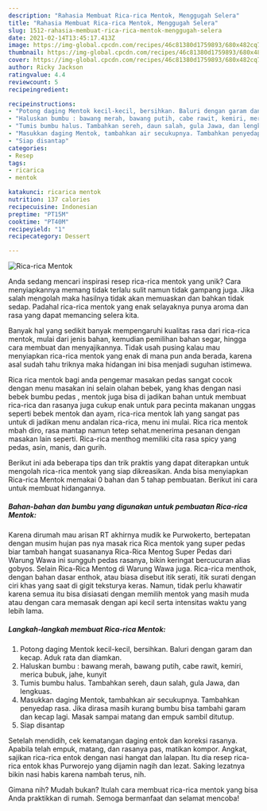 ```yaml
---
description: "Rahasia Membuat Rica-rica Mentok, Menggugah Selera"
title: "Rahasia Membuat Rica-rica Mentok, Menggugah Selera"
slug: 1512-rahasia-membuat-rica-rica-mentok-menggugah-selera
date: 2021-02-14T13:45:17.413Z
image: https://img-global.cpcdn.com/recipes/46c81380d1759893/680x482cq70/rica-rica-mentok-foto-resep-utama.jpg
thumbnail: https://img-global.cpcdn.com/recipes/46c81380d1759893/680x482cq70/rica-rica-mentok-foto-resep-utama.jpg
cover: https://img-global.cpcdn.com/recipes/46c81380d1759893/680x482cq70/rica-rica-mentok-foto-resep-utama.jpg
author: Ricky Jackson
ratingvalue: 4.4
reviewcount: 5
recipeingredient:

recipeinstructions:
- "Potong daging Mentok kecil-kecil, bersihkan. Baluri dengan garam dan kecap. Aduk rata dan diamkan."
- "Haluskan bumbu : bawang merah, bawang putih, cabe rawit, kemiri, merica bubuk, jahe, kunyit"
- "Tumis bumbu halus. Tambahkan sereh, daun salah, gula Jawa, dan lengkuas."
- "Masukkan daging Mentok, tambahkan air secukupnya. Tambahkan penyedap rasa. Jika dirasa masih kurang bumbu bisa tambahi garam dan kecap lagi. Masak sampai matang dan empuk sambil ditutup."
- "Siap disantap"
categories:
- Resep
tags:
- ricarica
- mentok

katakunci: ricarica mentok 
nutrition: 137 calories
recipecuisine: Indonesian
preptime: "PT15M"
cooktime: "PT40M"
recipeyield: "1"
recipecategory: Dessert

---
```



![Rica-rica Mentok](https://img-global.cpcdn.com/recipes/46c81380d1759893/680x482cq70/rica-rica-mentok-foto-resep-utama.jpg)

Anda sedang mencari inspirasi resep rica-rica mentok yang unik? Cara menyiapkannya memang tidak terlalu sulit namun tidak gampang juga. Jika salah mengolah maka hasilnya tidak akan memuaskan dan bahkan tidak sedap. Padahal rica-rica mentok yang enak selayaknya punya aroma dan rasa yang dapat memancing selera kita.

Banyak hal yang sedikit banyak mempengaruhi kualitas rasa dari rica-rica mentok, mulai dari jenis bahan, kemudian pemilihan bahan segar, hingga cara membuat dan menyajikannya. Tidak usah pusing kalau mau menyiapkan rica-rica mentok yang enak di mana pun anda berada, karena asal sudah tahu triknya maka hidangan ini bisa menjadi suguhan istimewa.

Rica rica mentok bagi anda pengemar masakan pedas sangat cocok dengan menu masakan ini selain olahan bebek, yang khas dengan nasi bebek bumbu pedas , mentok juga bisa di jadikan bahan untuk membuat rica-rica dan rasanya juga cukup enak untuk para pecinta makanan unggas seperti bebek mentok dan ayam, rica-rica mentok lah yang sangat pas untuk di jadikan menu andalan rica-rica, menu ini mulai. Rica rica mentok mbah diro, rasa mantap namun tetep sehat.menerima pesanan dengan masakan lain seperti. Rica-rica menthog memiliki cita rasa spicy yang pedas, asin, manis, dan gurih.


Berikut ini ada beberapa tips dan trik praktis yang dapat diterapkan untuk mengolah rica-rica mentok yang siap dikreasikan. Anda bisa menyiapkan Rica-rica Mentok memakai 0 bahan dan 5 tahap pembuatan. Berikut ini cara untuk membuat hidangannya.

<!--inarticleads1-->

##### Bahan-bahan dan bumbu yang digunakan untuk pembuatan Rica-rica Mentok:



Karena dirumah mau arisan RT akhirnya mudik ke Purwokerto, bertepatan dengan musim hujan pas nya masak rica Rica mentok yang super pedas biar tambah hangat suasananya Rica-Rica Mentog Super Pedas dari Warung Wawa ini sungguh pedas rasanya, bikin keringat bercucuran alias gobyos. Selain Rica-Rica Mentog di Warung Wawa juga. Rica-rica menthok, dengan bahan dasar enthok, atau biasa disebut itik serati, itik surati dengan ciri khas yang saat di gigit teksturya keras. Namun, tidak perlu khawatir karena semua itu bisa disiasati dengan memilih mentok yang masih muda atau dengan cara memasak dengan api kecil serta intensitas waktu yang lebih lama. 

<!--inarticleads2-->

##### Langkah-langkah membuat Rica-rica Mentok:

1. Potong daging Mentok kecil-kecil, bersihkan. Baluri dengan garam dan kecap. Aduk rata dan diamkan.
1. Haluskan bumbu : bawang merah, bawang putih, cabe rawit, kemiri, merica bubuk, jahe, kunyit
1. Tumis bumbu halus. Tambahkan sereh, daun salah, gula Jawa, dan lengkuas.
1. Masukkan daging Mentok, tambahkan air secukupnya. Tambahkan penyedap rasa. Jika dirasa masih kurang bumbu bisa tambahi garam dan kecap lagi. Masak sampai matang dan empuk sambil ditutup.
1. Siap disantap


Setelah mendidih, cek kematangan daging entok dan koreksi rasanya. Apabila telah empuk, matang, dan rasanya pas, matikan kompor. Angkat, sajikan rica-rica entok dengan nasi hangat dan lalapan. Itu dia resep rica-rica entok khas Purworejo yang dijamin nagih dan lezat. Saking lezatnya bikin nasi habis karena nambah terus, nih. 

Gimana nih? Mudah bukan? Itulah cara membuat rica-rica mentok yang bisa Anda praktikkan di rumah. Semoga bermanfaat dan selamat mencoba!

